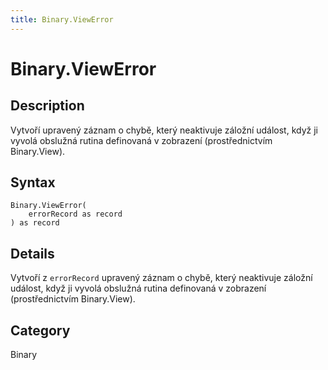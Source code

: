 ```yaml
---
title: Binary.ViewError
---
```


# Binary.ViewError


## Description

Vytvoří upravený záznam o chybě, který neaktivuje záložní událost, když ji vyvolá obslužná rutina definovaná v zobrazení (prostřednictvím Binary.View).


## Syntax

```powerquery
Binary.ViewError(
    errorRecord as record
) as record
```


## Details

Vytvoří z <code>errorRecord</code> upravený záznam o chybě, který neaktivuje záložní událost, když ji vyvolá obslužná rutina definovaná v zobrazení (prostřednictvím Binary.View).



## Category
Binary
